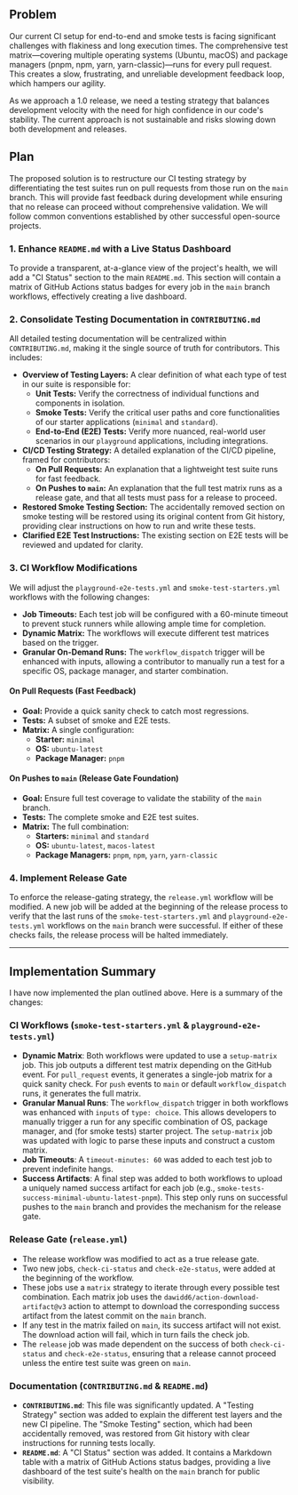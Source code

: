 ## Problem

Our current CI setup for end-to-end and smoke tests is facing significant challenges with flakiness and long execution times. The comprehensive test matrix—covering multiple operating systems (Ubuntu, macOS) and package managers (pnpm, npm, yarn, yarn-classic)—runs for every pull request. This creates a slow, frustrating, and unreliable development feedback loop, which hampers our agility.

As we approach a 1.0 release, we need a testing strategy that balances development velocity with the need for high confidence in our code's stability. The current approach is not sustainable and risks slowing down both development and releases.

## Plan

The proposed solution is to restructure our CI testing strategy by differentiating the test suites run on pull requests from those run on the `main` branch. This will provide fast feedback during development while ensuring that no release can proceed without comprehensive validation. We will follow common conventions established by other successful open-source projects.

### 1. Enhance `README.md` with a Live Status Dashboard

To provide a transparent, at-a-glance view of the project's health, we will add a "CI Status" section to the main `README.md`. This section will contain a matrix of GitHub Actions status badges for every job in the `main` branch workflows, effectively creating a live dashboard.

### 2. Consolidate Testing Documentation in `CONTRIBUTING.md`

All detailed testing documentation will be centralized within `CONTRIBUTING.md`, making it the single source of truth for contributors. This includes:

*   **Overview of Testing Layers:** A clear definition of what each type of test in our suite is responsible for:
    *   **Unit Tests:** Verify the correctness of individual functions and components in isolation.
    *   **Smoke Tests:** Verify the critical user paths and core functionalities of our starter applications (`minimal` and `standard`).
    *   **End-to-End (E2E) Tests:** Verify more nuanced, real-world user scenarios in our `playground` applications, including integrations.
*   **CI/CD Testing Strategy:** A detailed explanation of the CI/CD pipeline, framed for contributors:
    *   **On Pull Requests:** An explanation that a lightweight test suite runs for fast feedback.
    *   **On Pushes to `main`:** An explanation that the full test matrix runs as a release gate, and that all tests must pass for a release to proceed.
*   **Restored Smoke Testing Section:** The accidentally removed section on smoke testing will be restored using its original content from Git history, providing clear instructions on how to run and write these tests.
*   **Clarified E2E Test Instructions:** The existing section on E2E tests will be reviewed and updated for clarity.

### 3. CI Workflow Modifications

We will adjust the `playground-e2e-tests.yml` and `smoke-test-starters.yml` workflows with the following changes:

*   **Job Timeouts:** Each test job will be configured with a 60-minute timeout to prevent stuck runners while allowing ample time for completion.
*   **Dynamic Matrix:** The workflows will execute different test matrices based on the trigger.
*   **Granular On-Demand Runs:** The `workflow_dispatch` trigger will be enhanced with inputs, allowing a contributor to manually run a test for a specific OS, package manager, and starter combination.

#### On Pull Requests (Fast Feedback)
*   **Goal:** Provide a quick sanity check to catch most regressions.
*   **Tests:** A subset of smoke and E2E tests.
*   **Matrix:** A single configuration:
    *   **Starter:** `minimal`
    *   **OS:** `ubuntu-latest`
    *   **Package Manager:** `pnpm`

#### On Pushes to `main` (Release Gate Foundation)
*   **Goal:** Ensure full test coverage to validate the stability of the `main` branch.
*   **Tests:** The complete smoke and E2E test suites.
*   **Matrix:** The full combination:
    *   **Starters:** `minimal` and `standard`
    *   **OS:** `ubuntu-latest`, `macos-latest`
    *   **Package Managers:** `pnpm`, `npm`, `yarn`, `yarn-classic`

### 4. Implement Release Gate

To enforce the release-gating strategy, the `release.yml` workflow will be modified. A new job will be added at the beginning of the release process to verify that the last runs of the `smoke-test-starters.yml` and `playground-e2e-tests.yml` workflows on the `main` branch were successful. If either of these checks fails, the release process will be halted immediately.

---

## Implementation Summary

I have now implemented the plan outlined above. Here is a summary of the changes:

### CI Workflows (`smoke-test-starters.yml` & `playground-e2e-tests.yml`)

-   **Dynamic Matrix**: Both workflows were updated to use a `setup-matrix` job. This job outputs a different test matrix depending on the GitHub event. For `pull_request` events, it generates a single-job matrix for a quick sanity check. For `push` events to `main` or default `workflow_dispatch` runs, it generates the full matrix.
-   **Granular Manual Runs**: The `workflow_dispatch` trigger in both workflows was enhanced with `inputs` of `type: choice`. This allows developers to manually trigger a run for any specific combination of OS, package manager, and (for smoke tests) starter project. The `setup-matrix` job was updated with logic to parse these inputs and construct a custom matrix.
-   **Job Timeouts**: A `timeout-minutes: 60` was added to each test job to prevent indefinite hangs.
-   **Success Artifacts**: A final step was added to both workflows to upload a uniquely named success artifact for each job (e.g., `smoke-tests-success-minimal-ubuntu-latest-pnpm`). This step only runs on successful pushes to the `main` branch and provides the mechanism for the release gate.

### Release Gate (`release.yml`)

-   The release workflow was modified to act as a true release gate.
-   Two new jobs, `check-ci-status` and `check-e2e-status`, were added at the beginning of the workflow.
-   These jobs use a `matrix` strategy to iterate through every possible test combination. Each matrix job uses the `dawidd6/action-download-artifact@v3` action to attempt to download the corresponding success artifact from the latest commit on the `main` branch.
-   If any test in the matrix failed on `main`, its success artifact will not exist. The download action will fail, which in turn fails the check job.
-   The `release` job was made dependent on the success of both `check-ci-status` and `check-e2e-status`, ensuring that a release cannot proceed unless the entire test suite was green on `main`.

### Documentation (`CONTRIBUTING.md` & `README.md`)

-   **`CONTRIBUTING.md`**: This file was significantly updated. A "Testing Strategy" section was added to explain the different test layers and the new CI pipeline. The "Smoke Testing" section, which had been accidentally removed, was restored from Git history with clear instructions for running tests locally.
-   **`README.md`**: A "CI Status" section was added. It contains a Markdown table with a matrix of GitHub Actions status badges, providing a live dashboard of the test suite's health on the `main` branch for public visibility.
